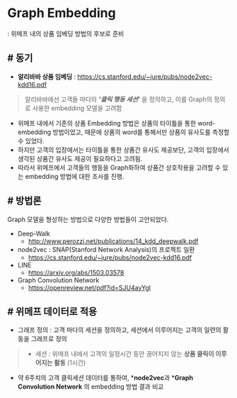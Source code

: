 
# Graph Embedding
: 위메프 내의 상품 임베딩 방법의 후보로 준비

## # 동기
- **알리바바 상품 임베딩** : https://cs.stanford.edu/~jure/pubs/node2vec-kdd16.pdf
> 알리바바에선 고객들 마다의 ***'클릭 행동 세션'*** 을 정의하고, 이를 Graph의 정의로 사용한 embedding 모델을 고려함

- 위메프 내에서 기존의 상품 Embedding 방법은 상품의 타이틀을 통한 word-embedding 방법이었고, 때문에 상품의 word를 통해서만 상품의 유사도를 측정할 수 있었다.
- 하지만 고객의 입장에서는 타이틀을 통한 상품간 유사도 제공보단, 고객의 입장에서 생각된 상품간 유사도 제공이 필요하다고 고려됨.
- 따라서 위메프에서 고객들의 행동을 Graph화하여 상품간 상호작용을 고려할 수 있는 embedding 방법에 대한 조사를 진행.


## # 방법론
Graph 모델을 형성하는 방법으로 다양한 방법들이 고안되었다.
- Deep-Walk 
    - http://www.perozzi.net/publications/14_kdd_deepwalk.pdf
- node2vec : SNAP(Stanford Network Analysis)의 프로젝트 일환
    - https://cs.stanford.edu/~jure/pubs/node2vec-kdd16.pdf
- LINE 
    - https://arxiv.org/abs/1503.03578
- Graph Convolution Network
    - https://openreview.net/pdf?id=SJU4ayYgl

## # 위메프 데이터로 적용
- 그래프 정의 : 고객 마다의 세션을 정의하고, 세션에서 이루어지는 고객의 일련의 활동을 그래프로 정의
> - 세션 : 위매프 내에서 고객의 일정시간 동안 끊어지지 않는 **상품 클릭이 이루어지는 활동** (1시간)
- 약 6주치의 고객 클릭세션 데이터를 통하여, \***node2vec**과 \***Graph Convolution Network** 의 embedding 방법 결과 비교

